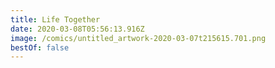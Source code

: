 ```yaml
---
title: Life Together
date: 2020-03-08T05:56:13.916Z
image: /comics/untitled_artwork-2020-03-07t215615.701.png
bestOf: false
---
```

